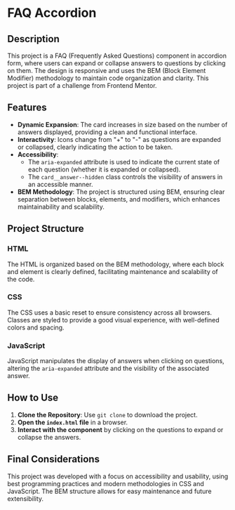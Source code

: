 # FAQ Accordion

## Description

This project is a FAQ (Frequently Asked Questions) component in accordion form, where users can expand or collapse answers to questions by clicking on them. The design is responsive and uses the BEM (Block Element Modifier) methodology to maintain code organization and clarity. This project is part of a challenge from Frontend Mentor.

## Features

- **Dynamic Expansion**: The card increases in size based on the number of answers displayed, providing a clean and functional interface.
- **Interactivity**: Icons change from "+" to "-" as questions are expanded or collapsed, clearly indicating the action to be taken.
- **Accessibility**: 
  - The `aria-expanded` attribute is used to indicate the current state of each question (whether it is expanded or collapsed).
  - The `card__answer--hidden` class controls the visibility of answers in an accessible manner.
- **BEM Methodology**: The project is structured using BEM, ensuring clear separation between blocks, elements, and modifiers, which enhances maintainability and scalability.

## Project Structure

### HTML

The HTML is organized based on the BEM methodology, where each block and element is clearly defined, facilitating maintenance and scalability of the code.

### CSS

The CSS uses a basic reset to ensure consistency across all browsers. Classes are styled to provide a good visual experience, with well-defined colors and spacing.

### JavaScript

JavaScript manipulates the display of answers when clicking on questions, altering the `aria-expanded` attribute and the visibility of the associated answer.

## How to Use

1. **Clone the Repository**: Use `git clone` to download the project.
2. **Open the `index.html` file** in a browser.
3. **Interact with the component** by clicking on the questions to expand or collapse the answers.

## Final Considerations

This project was developed with a focus on accessibility and usability, using best programming practices and modern methodologies in CSS and JavaScript. The BEM structure allows for easy maintenance and future extensibility.
